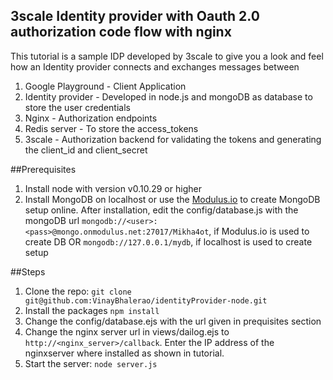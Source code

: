 ## 3scale Identity provider with Oauth 2.0 authorization code flow with nginx

This tutorial is a sample IDP developed by 3scale to give you a look and feel how an Identity provider connects and exchanges messages between

1. Google Playground - Client Application
2. Identity provider - Developed in node.js and mongoDB as database to store the user credentials
3. Nginx - Authorization endpoints 
4. Redis server - To store the access_tokens
5. 3scale - Authorization backend for validating the tokens and generating the client_id and client_secret

##Prerequisites
1. Install node with version v0.10.29 or higher
2. Install MongoDB on localhost or use the [Modulus.io](https://modulus.io/) to create MongoDB setup online. After installation, edit the config/database.js with the mongoDB url
`mongodb://<user>:<pass>@mongo.onmodulus.net:27017/Mikha4ot`, if Modulus.io is used to create DB OR `mongodb://127.0.0.1/mydb`, if localhost is used to create setup

##Steps
1. Clone the repo: `git clone git@github.com:VinayBhalerao/identityProvider-node.git`
2. Install the packages `npm install`
3. Change the config/database.ejs with the url given in prequisites section
4. Change the nginx server url in views/dailog.ejs to `http://<nginx_server>/callback`. Enter the IP address of the nginxserver where installed as shown in tutorial. 
5. Start the server: `node server.js`

